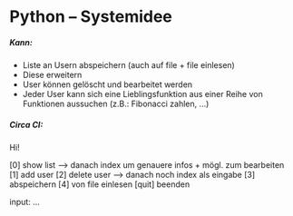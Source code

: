 # Python – Systemidee

##### Kann:

* Liste an Usern abspeichern (auch auf file + file einlesen)
* Diese erweitern
* User können gelöscht und bearbeitet werden
* Jeder User kann sich eine Lieblingsfunktion aus einer Reihe von Funktionen aussuchen (z.B.: Fibonacci zahlen, …)

##### Circa CI:

Hi!

[0] show list --> danach index um genauere infos + mögl. zum bearbeiten
[1] add user
[2] delete user --> danach noch index als eingabe
[3] abspeichern
[4] von file einlesen
[quit] beenden

input: …